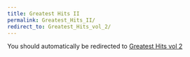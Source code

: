 ```yaml
---
title: Greatest Hits II
permalink: Greatest_Hits_II/
redirect_to: Greatest_Hits_vol_2/
---
```


You should automatically be redirected to [Greatest Hits vol 2](Greatest_Hits_vol_2/)
